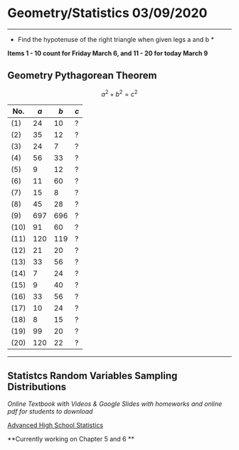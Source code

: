 # Geometry/Statistics 03/09/2020 

---
* Find the hypotenuse of the right triangle when given legs a and b *

**Items 1 - 10 count for Friday March 6, and 11 - 20 for today March 9**

## Geometry Pythagorean Theorem
$$a^{2} + b^{2} = c^{2}$$


| No. | *a* | *b* | *c* |
|-|-|-|-|
|(1) | 24 | 10 | ? |
| (2) | 35 | 12 | ? |
| (3) | 24 | 7 | ? |
| (4) | 56 | 33 | ? |
| (5) | 9 | 12 | ? |
| (6) | 11 | 60 | ? |
| (7) | 15 | 8 | ? |
| (8) | 45 | 28 | ? |
| (9) | 697 | 696 | ? |
| (10) | 91 | 60 | ? |
| (11) | 120 | 119 | ? |
| (12) | 21 | 20 | ? |
| (13) | 33 | 56 | ? |
| (14) | 7 | 24 | ? |
| (15) | 9 | 40 | ? |
| (16) | 33 | 56 | ? |
| (17) | 10 | 24 | ? |
| (18) | 8 | 15 | ? |
| (19) | 99 | 20 | ? |
| (20) | 120 | 22 | ? |

---

## Statistcs Random Variables Sampling Distributions

*Online Textbook with Videos & Google Slides with homeworks and online pdf for students to download* 

[Advanced High School Statistics](https://www.openintro.org/book/ahss/)

**Currently working on Chapter 5 and 6 **

